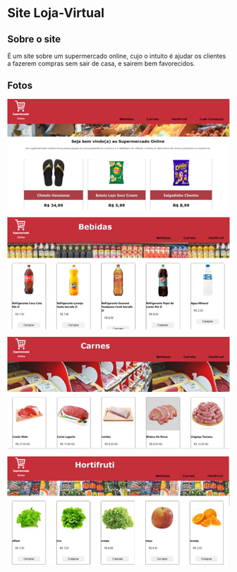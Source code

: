 # Site Loja-Virtual

## Sobre o site 

É um site sobre um supermercado online, cujo o intuito é ajudar os 
clientes a fazerem compras sem sair de casa, e sairem bem favorecidos.

## Fotos


![](https://github.com/EduardoSPontes/loja-virtual/blob/master/minialtura/Tela%20inicial.png)

![](https://github.com/EduardoSPontes/loja-virtual/blob/master/minialtura/Tela%20de%20produtos.png)

![](https://github.com/EduardoSPontes/loja-virtual/blob/master/minialtura/Tela%20de%20produtos%20pt2.png)

![](https://github.com/EduardoSPontes/loja-virtual/blob/master/minialtura/Tela%20de%20produtos%20pt3.png)